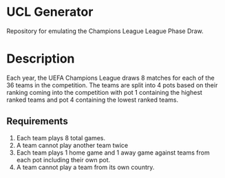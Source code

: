 # UCL Generator
Repository for emulating the Champions League League Phase Draw.

# Description
Each year, the UEFA Champions League draws 8 matches for each of the 36 teams in the competition. The teams are split into 4 pots based on their ranking coming into the competition with pot 1 containing the highest ranked teams and pot 4 containing the lowest ranked teams.

## Requirements
1. Each team plays 8 total games.
2. A team cannot play another team twice
3. Each team plays 1 home game and 1 away game against teams from each pot including their own pot.
4. A team cannot play a team from its own country.
